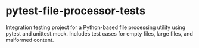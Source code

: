 # pytest-file-processor-tests
Integration testing project for a Python-based file processing utility using pytest and unittest.mock. Includes test cases for empty files, large files, and malformed content.
